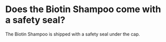 # Does the Biotin Shampoo come with a safety seal?

The Biotin Shampoo is shipped with a safety seal under the cap.